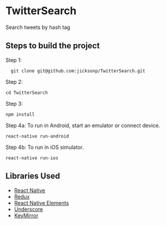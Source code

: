 # TwitterSearch
Search tweets by hash tag

## Steps to build the project
Step 1:
```
  git clone git@github.com:jicksonp/TwitterSearch.git
```

Step 2:
```
cd TwitterSearch
```
  
Step 3:
```
npm install
```
  
Step 4a:
  To run in Android, start an emulator or connect device.
```  
react-native run-android
```

Step 4b:
  To run in iOS simulator. 
```
react-native run-ios
```  


## Libraries Used
  - [React Native](https://facebook.github.io/react-native/)
  - [Redux](http://redux.js.org/docs/introduction/)
  - [React Native Elements](https://github.com/react-native-community/react-native-elements)
  - [Underscore](http://underscorejs.org/)
  - [KeyMirror](https://www.npmjs.com/package/key-mirror)
  

